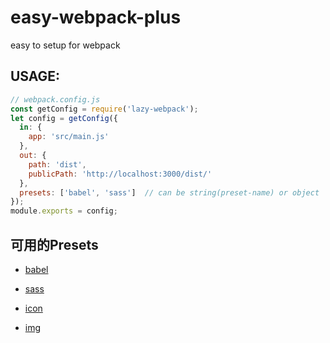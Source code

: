 # easy-webpack-plus
easy to setup for webpack

## USAGE:
```javascript
// webpack.config.js
const getConfig = require('lazy-webpack');
let config = getConfig({
  in: {
    app: 'src/main.js'
  },
  out: {
    path: 'dist',
    publicPath: 'http://localhost:3000/dist/'
  },
  presets: ['babel', 'sass']  // can be string(preset-name) or object
});
module.exports = config;
```

## 可用的Presets

- [babel](/presets/lazy-webpack-preset-babel/README.md)

- [sass](/presets/lazy-webpack-preset-sass/README.md)

- [icon](/presets/lazy-webpack-preset-icon/README.md)

- [img](/presets/lazy-webpack-preset-img/README.md)
